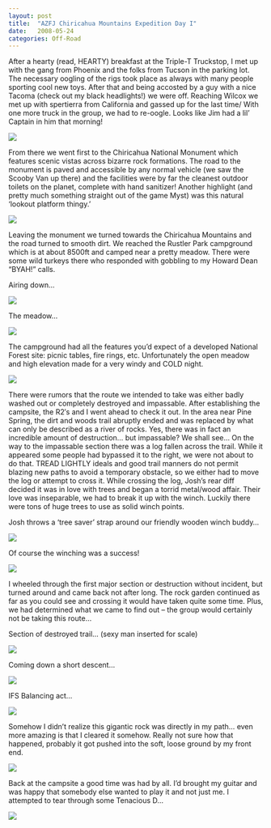 ```yaml
---
layout: post
title:  "AZFJ Chiricahua Mountains Expedition Day I"
date:   2008-05-24
categories: Off-Road
---
```


After a hearty (read, HEARTY) breakfast at the Triple-T Truckstop, I met up with the gang from Phoenix and the folks from Tucson in the parking lot. The necessary oogling of the rigs took place as always with many people sporting cool new toys. After that and being accosted by a guy with a nice Tacoma (check out my black headlights!) we were off. Reaching Wilcox we met up with spertierra from California and gassed up for the last time/ With one more truck in the group, we had to re-oogle. Looks like Jim had a lil’ Captain in him that morning!

![](/assets/img/2008-05-24-chiricahua-i/DSCF0176.jpg)

From there we went first to the Chiricahua National Monument which features scenic vistas across bizarre rock formations. The road to the monument is paved and accessible by any normal vehicle (we saw the Scooby Van up there) and the facilities were by far the cleanest outdoor toilets on the planet, complete with hand sanitizer! Another highlight (and pretty much something straight out of the game Myst) was this natural ‘lookout platform thingy.’

![](/assets/img/2008-05-24-chiricahua-i/DSCF2192.jpg)

Leaving the monument we turned towards the Chiricahua Mountains and the road turned to smooth dirt. We reached the Rustler Park campground which is at about 8500ft and camped near a pretty meadow. There were some wild turkeys there who responded with gobbling to my Howard Dean “BYAH!” calls.

Airing down… 

![](/assets/img/2008-05-24-chiricahua-i/CIMG2015.jpg)

The meadow… 

![](/assets/img/2008-05-24-chiricahua-i/CIMG2018.jpg)

The campground had all the features you’d expect of a developed National Forest site: picnic tables, fire rings, etc. Unfortunately the open meadow and high elevation made for a very windy and COLD night. 

![](/assets/img/2008-05-24-chiricahua-i/DSCF0197.jpg)

There were rumors that the route we intended to take was either badly washed out or completely destroyed and impassable. After establishing the campsite, the R2′s and I went ahead to check it out. In the area near Pine Spring, the dirt and woods trail abruptly ended and was replaced by what can only be described as a river of rocks. Yes, there was in fact an incredible amount of destruction… but impassable? We shall see… On the way to the impassable section there was a log fallen across the trail. While it appeared some people had bypassed it to the right, we were not about to do that. TREAD LIGHTLY ideals and good trail manners do not permit blazing new paths to avoid a temporary obstacle, so we either had to move the log or attempt to cross it. While crossing the log, Josh’s rear diff decided it was in love with trees and began a torrid metal/wood affair. Their love was inseparable, we had to break it up with the winch. Luckily there were tons of huge trees to use as solid winch points.

Josh throws a ‘tree saver’ strap around our friendly wooden winch buddy…

![](/assets/img/2008-05-24-chiricahua-i/DSCF2202.jpg)

Of course the winching was a success!

![](/assets/img/2008-05-24-chiricahua-i/DSCF2203.jpg)

I wheeled through the first major section or destruction without incident, but turned around and came back not after long. The rock garden continued as far as you could see and crossing it would have taken quite some time. Plus, we had determined what we came to find out – the group would certainly not be taking this route…

Section of destroyed trail… (sexy man inserted for scale)

![](/assets/img/2008-05-24-chiricahua-i/CIMG2026.jpg)

Coming down a short descent… 

![](/assets/img/2008-05-24-chiricahua-i/CIMG2031.jpg)

IFS Balancing act… 

![](/assets/img/2008-05-24-chiricahua-i/IMG_1945.jpg)

Somehow I didn’t realize this gigantic rock was directly in my path… even more amazing is that I cleared it somehow. Really not sure how that happened, probably it got pushed into the soft, loose ground by my front end.

![](/assets/img/2008-05-24-chiricahua-i/CIMG2021.jpg)

Back at the campsite a good time was had by all. I’d brought my guitar and was happy that somebody else wanted to play it and not just me. I attempted to tear through some Tenacious D…

![](/assets/img/2008-05-24-chiricahua-i/IMG_1953.jpg)

